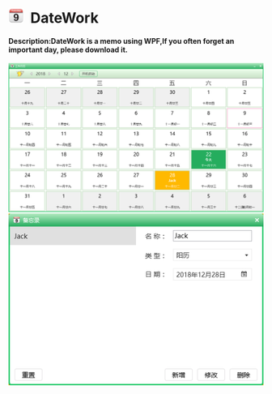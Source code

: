 <h1><img src="https://github.com/SeaSharpGit/DateWork/raw/master/DateWork/Images/logo.png" width="30" height="30"/>&nbsp;&nbsp;DateWork</h1>
<h4>Description:DateWork is a memo using WPF,If you often forget an important day, please download it.</h4>
<img src="https://github.com/SeaSharpGit/DateWork/raw/master/DateWork/Images/index.png"/>
<img src="https://github.com/SeaSharpGit/DateWork/raw/master/DateWork/Images/note.png"/>
